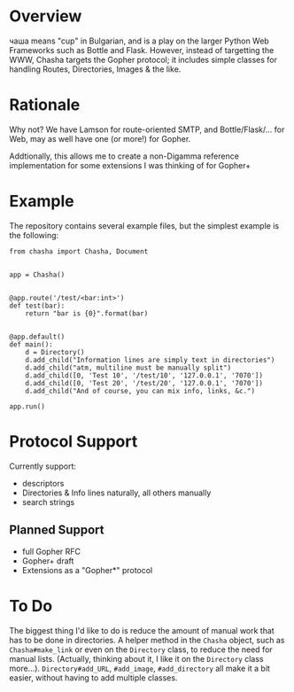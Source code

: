 # Overview

чаша means "cup" in Bulgarian, and is a play on the larger Python Web Frameworks such as Bottle and Flask. However, instead of targetting the WWW, Chasha 
targets the Gopher protocol; it includes simple classes for handling Routes, Directories, Images & the like.

# Rationale

 Why not? We have Lamson for route-oriented SMTP, and Bottle/Flask/... for Web, may as well have one (or more!) for Gopher.

 Addtionally, this allows me to create a non-Digamma reference implementation for some extensions I was thinking of for Gopher+

# Example

 The repository contains several example files, but the simplest example is the following:

    from chasha import Chasha, Document


    app = Chasha()


    @app.route('/test/<bar:int>')
    def test(bar):
        return "bar is {0}".format(bar)


    @app.default()
    def main():
        d = Directory()
        d.add_child("Information lines are simply text in directories")
        d.add_child("atm, multiline must be manually split")
        d.add_child([0, 'Test 10', '/test/10', '127.0.0.1', '7070'])
        d.add_child([0, 'Test 20', '/test/20', '127.0.0.1', '7070'])
        d.add_child("And of course, you can mix info, links, &c.")

    app.run()

# Protocol Support

 Currently support:

- descriptors
- Directories & Info lines naturally, all others manually
- search strings

## Planned Support

- full Gopher RFC
- Gopher+ draft
- Extensions as a "Gopher\*" protocol

# To Do

 The biggest thing I'd like to do is reduce the amount of manual work that has to be done in directories. A helper method
in the `Chasha` object, such as `Chasha#make_link` or even on the `Directory` class, to reduce the need for manual lists.
(Actually, thinking about it, I like it on the `Directory` class more...). `Directory#add_URL`, `#add_image`, `#add_directory`
all make it a bit easier, without having to add multiple classes.
